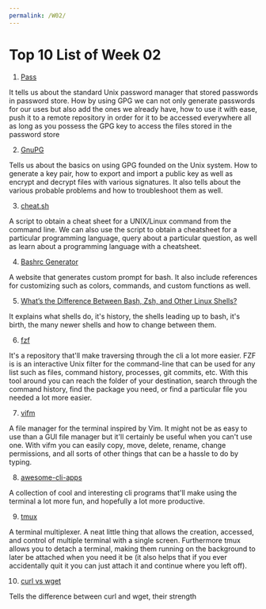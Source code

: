 ```yaml
---
permalink: /W02/
---
```


# Top 10 List of Week 02
1. [Pass](https://wiki.archlinux.org/index.php/Pass)

It tells us about the standard Unix password manager that stored passwords in
password store. How by using GPG we can not only generate passwords for our
uses but also add the ones we already have, how to use it with ease, push it to
a remote repository in order for it to be accessed everywhere all as long as you
possess the GPG key to access the files stored in the password store

2. [GnuPG](https://wiki.archlinux.org/index.php/GnuPG)

Tells us about the basics on using GPG founded on the Unix system. How to
generate a key pair, how to export and import a public key as well as encrypt
and decrypt files with various signatures. It also tells about the various
probable problems and how to troubleshoot them as well.

3. [cheat.sh](https://github.com/chubin/cheat.sh)

A script to obtain a cheat sheet for a UNIX/Linux command from the command
line. We can also use the script to obtain a cheatsheet for a particular
programming language, query about a particular question, as well as learn about
a programming language with a cheatsheet.

4. [Bashrc Generator](https://bashrcgenerator.com/)

A website that generates custom prompt for bash. It also include references for
customizing such as colors, commands, and custom functions as well.

5. [What’s the Difference Between Bash, Zsh, and Other Linux Shells?](https://www.howtogeek.com/68563/HTG-EXPLAINS-WHAT-ARE-THE-DIFFERENCES-BETWEEN-LINUX-SHELLS/)

It explains what shells do, it's history, the shells leading up to bash, it's
birth, the many newer shells and how to change between them.

6. [fzf](https://github.com/junegunn/fzf)

It's a repository that'll make traversing through the cli a lot more easier.
FZF is is an interactive Unix filter for the command-line that can be used for
any list such as files, command history, processes, git commits, etc. With this
tool around you can reach the folder of your destination, search through the
command history, find the package you need, or find a particular file you
needed a lot more easier.

7. [vifm](https://github.com/vifm/vifm)

A file manager for the terminal inspired by Vim. It might not be as easy to use
than a GUI file manager but it'll certainly be useful when you can't use one.
With vifm you can easily copy, move, delete, rename, change permissions, and
all sorts of other things that can be a hassle to do by typing.

8. [awesome-cli-apps](https://github.com/agarrharr/awesome-cli-apps)

A collection of cool and interesting cli programs that'll make using the
terminal a lot more fun, and hopefully a lot more productive.

9. [tmux](https://github.com/tmux/tmux)

A terminal multiplexer. A neat little thing that allows the creation, accessed,
and control of multiple terminal with a single screen. Furthermore tmux allows
you to detach a terminal, making them running on the background to later be
attached when you need it be (it also helps that if you ever accidentally quit
it you can just attach it and continue where you left off).

10. [curl vs wget](https://martin-thoma.com/curl-vs-wget/)

Tells the difference between curl and wget, their strength

